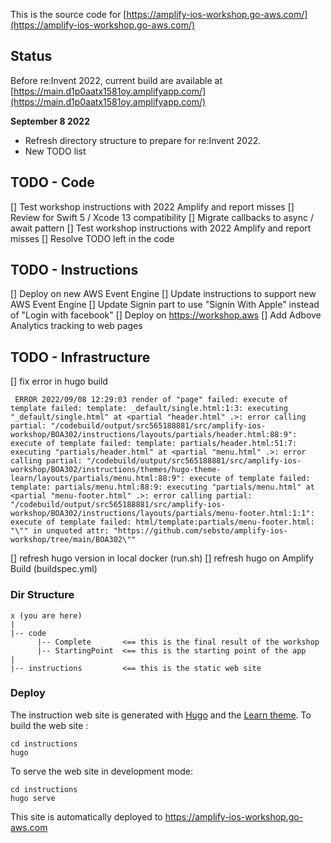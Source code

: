 This is the source code for [https://amplify-ios-workshop.go-aws.com/](https://amplify-ios-workshop.go-aws.com/)

## Status 

Before re:Invent 2022, current build are available at [https://main.d1p0aatx1581oy.amplifyapp.com/](https://main.d1p0aatx1581oy.amplifyapp.com/)

**September 8 2022** 

- Refresh directory structure to prepare for re:Invent 2022.
- New TODO list

## TODO - Code 

[] Test workshop instructions with 2022 Amplify and report misses
[] Review for Swift 5 / Xcode 13 compatibility 
[] Migrate callbacks to async / await pattern
[] Test workshop instructions with 2022 Amplify and report misses
[] Resolve TODO left in the code 

## TODO - Instructions 

[] Deploy on new AWS Event Engine 
[] Update instructions to support new AWS Event Engine 
[] Update Signin part to use "Signin With Apple" instead of "Login with facebook"
[] Deploy on https://workshop.aws
[] Add Adbove Analytics tracking to web pages

## TODO - Infrastructure 

[] fix error in hugo build 

```
 ERROR 2022/09/08 12:29:03 render of "page" failed: execute of template failed: template: _default/single.html:1:3: executing "_default/single.html" at <partial "header.html" .>: error calling partial: "/codebuild/output/src565188881/src/amplify-ios-workshop/BOA302/instructions/layouts/partials/header.html:88:9": execute of template failed: template: partials/header.html:51:7: executing "partials/header.html" at <partial "menu.html" .>: error calling partial: "/codebuild/output/src565188881/src/amplify-ios-workshop/BOA302/instructions/themes/hugo-theme-learn/layouts/partials/menu.html:88:9": execute of template failed: template: partials/menu.html:88:9: executing "partials/menu.html" at <partial "menu-footer.html" .>: error calling partial: "/codebuild/output/src565188881/src/amplify-ios-workshop/BOA302/instructions/layouts/partials/menu-footer.html:1:1": execute of template failed: html/template:partials/menu-footer.html: "\"" in unquoted attr: "https://github.com/sebsto/amplify-ios-workshop/tree/main/BOA302\""
 ```
 
[] refresh hugo version in local docker (run.sh) 
[] refresh hugo on Amplify Build (buildspec.yml)

### Dir Structure

```text
x (you are here)
|
|-- code
      |-- Complete       <== this is the final result of the workshop
      |-- StartingPoint  <== this is the starting point of the app
|
|-- instructions         <== this is the static web site
```

### Deploy

The instruction web site is generated with [Hugo](https://gohugo.io) and the [Learn theme](https://learn.netlify.com/en/).
To build the web site :
```
cd instructions
hugo
```

To serve the web site in development mode:
```
cd instructions
hugo serve
```

This site is automatically deployed to https://amplify-ios-workshop.go-aws.com
